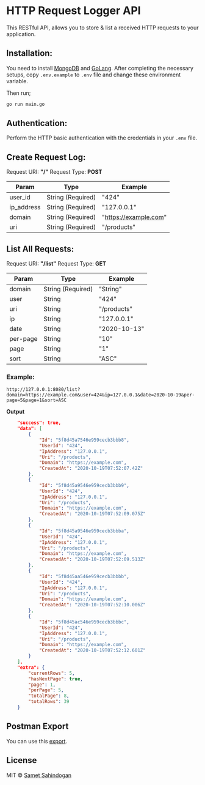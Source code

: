 # HTTP Request Logger API

This RESTful API, allows you to store & list a received HTTP requests to your application.

## Installation:

You need to install [MongoDB](https://www.digitalocean.com/community/tutorials/how-to-install-mongodb-on-ubuntu-18-04) and [GoLang](https://www.digitalocean.com/community/tutorials/how-to-install-go-on-ubuntu-18-04). 
After completing the necessary setups, copy `.env.example` to `.env` file and change these environment variable.

Then run;
```bash
go run main.go
```

## Authentication:

Perform the HTTP basic authentication with the credentials in your `.env` file.

## Create Request Log:

Request URI: **"/"** 
Request Type: **POST**

| Param | Type | Example|
| - | - | - |
| user_id | String (Required) | "424" |
| ip_address | String (Required) | "127.0.0.1" |
| domain | String (Required) | "https://example.com" |
| uri | String (Required) | "/products" |

## List All Requests:

Request URI: **"/list"**
Request Type: **GET**

| Param | Type | Example |
| - | - | - |
| domain | String (Required) | "String" |
| user | String | "424" |
| uri | String | "/products" |
| ip | String | "127.0.0.1" |
| date | String | "2020-10-13" |
| per-page | String | "10" |
| page | String | "1" |
| sort | String | "ASC" |


### Example:

```http request
http://127.0.0.1:8080/list?domain=https://example.com&user=424&ip=127.0.0.1&date=2020-10-19&per-page=5&page=1&sort=ASC
```

**Output**
```json
    "success": true,
    "data": [
        {
            "Id": "5f8d45a7546e959cecb3bbb8",
            "UserId": "424",
            "IpAddress": "127.0.0.1",
            "Uri": "/products",
            "Domain": "https://example.com",
            "CreatedAt": "2020-10-19T07:52:07.42Z"
        },
        {
            "Id": "5f8d45a9546e959cecb3bbb9",
            "UserId": "424",
            "IpAddress": "127.0.0.1",
            "Uri": "/products",
            "Domain": "https://example.com",
            "CreatedAt": "2020-10-19T07:52:09.075Z"
        },
        {
            "Id": "5f8d45a9546e959cecb3bbba",
            "UserId": "424",
            "IpAddress": "127.0.0.1",
            "Uri": "/products",
            "Domain": "https://example.com",
            "CreatedAt": "2020-10-19T07:52:09.513Z"
        },
        {
            "Id": "5f8d45aa546e959cecb3bbbb",
            "UserId": "424",
            "IpAddress": "127.0.0.1",
            "Uri": "/products",
            "Domain": "https://example.com",
            "CreatedAt": "2020-10-19T07:52:10.006Z"
        },
        {
            "Id": "5f8d45ac546e959cecb3bbbc",
            "UserId": "424",
            "IpAddress": "127.0.0.1",
            "Uri": "/products",
            "Domain": "https://example.com",
            "CreatedAt": "2020-10-19T07:52:12.601Z"
        }
    ],
    "extra": {
        "currentRows": 5,
        "hasNextPage": true,
        "page": 1,
        "perPage": 5,
        "totalPage": 8,
        "totalRows": 39
    }
```


## Postman Export

You can use this [export](https://raw.githubusercontent.com/sametsahindogan/request-logger/master/docs/request_logger.postman_collection.json).

## License
MIT © [Samet Sahindogan](https://github.com/sametsahindogan/request-logger/blob/master/LICENSE)